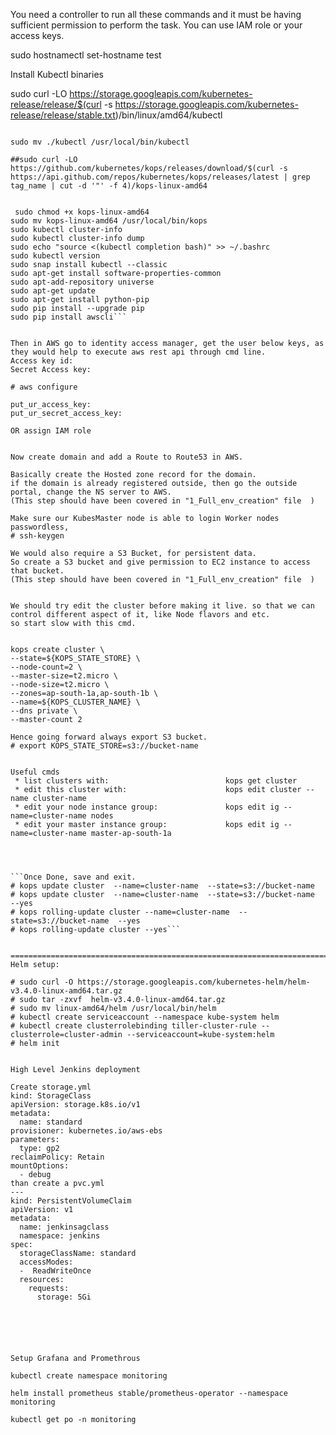 You need a controller to run all these commands and it must be having sufficient permission to perform the task.
You can use IAM role or your access keys.

sudo hostnamectl set-hostname test

Install Kubectl binaries

sudo curl -LO https://storage.googleapis.com/kubernetes-release/release/$(curl -s https://storage.googleapis.com/kubernetes-release/release/stable.txt)/bin/linux/amd64/kubectl

```sudo chmod +x ./kubectl

sudo mv ./kubectl /usr/local/bin/kubectl

##sudo curl -LO https://github.com/kubernetes/kops/releases/download/$(curl -s https://api.github.com/repos/kubernetes/kops/releases/latest | grep tag_name | cut -d '"' -f 4)/kops-linux-amd64


 sudo chmod +x kops-linux-amd64
sudo mv kops-linux-amd64 /usr/local/bin/kops
sudo kubectl cluster-info
sudo kubectl cluster-info dump
sudo echo "source <(kubectl completion bash)" >> ~/.bashrc
sudo kubectl version
sudo snap install kubectl --classic
sudo apt-get install software-properties-common
sudo apt-add-repository universe
sudo apt-get update
sudo apt-get install python-pip
sudo pip install --upgrade pip
sudo pip install awscli```


Then in AWS go to identity access manager, get the user below keys, as they would help to execute aws rest api through cmd line.
Access key id:
Secret Access key:

# aws configure

put_ur_access_key:
put_ur_secret_access_key:

OR assign IAM role


Now create domain and add a Route to Route53 in AWS.

Basically create the Hosted zone record for the domain.
if the domain is already registered outside, then go the outside portal, change the NS server to AWS.
(This step should have been covered in "1_Full_env_creation" file  )

Make sure our KubesMaster node is able to login Worker nodes passwordless, 
# ssh-keygen

We would also require a S3 Bucket, for persistent data. 
So create a S3 bucket and give permission to EC2 instance to access that bucket.
(This step should have been covered in "1_Full_env_creation" file  )


We should try edit the cluster before making it live. so that we can  control different aspect of it, like Node flavors and etc.
so start slow with this cmd.


kops create cluster \
--state=${KOPS_STATE_STORE} \
--node-count=2 \
--master-size=t2.micro \
--node-size=t2.micro \
--zones=ap-south-1a,ap-south-1b \
--name=${KOPS_CLUSTER_NAME} \
--dns private \
--master-count 2

Hence going forward always export S3 bucket.	 
# export KOPS_STATE_STORE=s3://bucket-name

   
Useful cmds   
 * list clusters with: 							kops get cluster
 * edit this cluster with: 						kops edit cluster --name cluster-name
 * edit your node instance group: 				kops edit ig --name=cluster-name nodes
 * edit your master instance group: 			kops edit ig --name=cluster-name master-ap-south-1a




```Once Done, save and exit.
# kops update cluster  --name=cluster-name  --state=s3://bucket-name
# kops update cluster  --name=cluster-name  --state=s3://bucket-name  --yes
# kops rolling-update cluster --name=cluster-name  --state=s3://bucket-name  --yes
# kops rolling-update cluster --yes```


=========================================================================================================
Helm setup:

# sudo curl -O https://storage.googleapis.com/kubernetes-helm/helm-v3.4.0-linux-amd64.tar.gz
# sudo tar -zxvf  helm-v3.4.0-linux-amd64.tar.gz
# sudo mv linux-amd64/helm /usr/local/bin/helm
# kubectl create serviceaccount --namespace kube-system helm
# kubectl create clusterrolebinding tiller-cluster-rule --clusterrole=cluster-admin --serviceaccount=kube-system:helm
# helm init


High Level Jenkins deployment

Create storage.yml
kind: StorageClass
apiVersion: storage.k8s.io/v1
metadata:
  name: standard
provisioner: kubernetes.io/aws-ebs
parameters:
  type: gp2
reclaimPolicy: Retain
mountOptions:
  - debug
than create a pvc.yml
---
kind: PersistentVolumeClaim
apiVersion: v1
metadata:
  name: jenkinsagclass
  namespace: jenkins
spec:
  storageClassName: standard
  accessModes:
  -  ReadWriteOnce
  resources:
    requests:
      storage: 5Gi






Setup Grafana and Promethrous

kubectl create namespace monitoring

helm install prometheus stable/prometheus-operator --namespace monitoring
	  
kubectl get po -n monitoring


